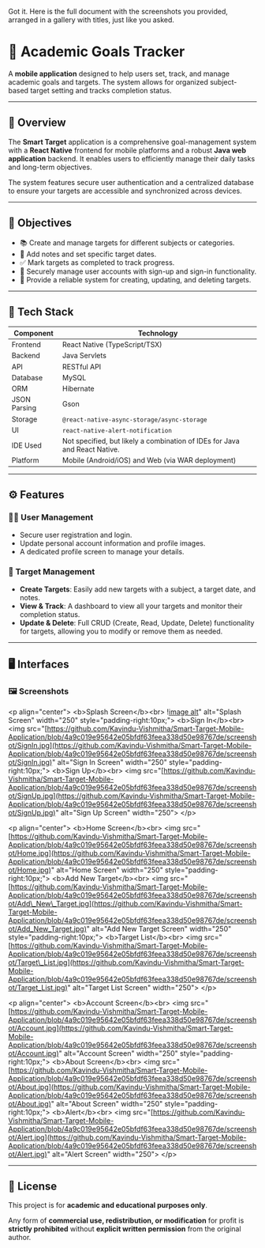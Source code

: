 Got it. Here is the full document with the screenshots you provided, arranged in a gallery with titles, just like you asked.

# 🎯 Academic Goals Tracker

A **mobile application** designed to help users set, track, and manage academic goals and targets. The system allows for organized subject-based target setting and tracks completion status.

-----

## 📘 Overview

The **Smart Target** application is a comprehensive goal-management system with a **React Native** frontend for mobile platforms and a robust **Java web application** backend. It enables users to efficiently manage their daily tasks and long-term objectives.

The system features secure user authentication and a centralized database to ensure your targets are accessible and synchronized across devices.

-----

## 🎯 Objectives

  - 📚 Create and manage targets for different subjects or categories.
  - 📝 Add notes and set specific target dates.
  - ✅ Mark targets as completed to track progress.
  - 🔐 Securely manage user accounts with sign-up and sign-in functionality.
  - 🔄 Provide a reliable system for creating, updating, and deleting targets.

-----

## 🧰 Tech Stack

| Component | Technology |
|---|---|
| Frontend | React Native (TypeScript/TSX) |
| Backend | Java Servlets |
| API | RESTful API |
| Database | MySQL |
| ORM | Hibernate |
| JSON Parsing | Gson |
| Storage | `@react-native-async-storage/async-storage` |
| UI | `react-native-alert-notification` |
| IDE Used | Not specified, but likely a combination of IDEs for Java and React Native. |
| Platform | Mobile (Android/iOS) and Web (via WAR deployment) |

-----

## ⚙️ Features

### 🧑‍💼 User Management

  - Secure user registration and login.
  - Update personal account information and profile images.
  - A dedicated profile screen to manage your details.

### 📝 Target Management

  - **Create Targets**: Easily add new targets with a subject, a target date, and notes.
  - **View & Track**: A dashboard to view all your targets and monitor their completion status.
  - **Update & Delete**: Full CRUD (Create, Read, Update, Delete) functionality for targets, allowing you to modify or remove them as needed.

-----

## 🖥️ Interfaces

### 🖼️ Screenshots

\<p align="center"\>
\<b\>Splash Screen\</b\>\<br\>
\![image alt](https://github.com/Kavindu-Vishmitha/Smart-Target-Mobile-Application/blob/4a9c019e95642e05bfdf63feea338d50e98767de/screenshot/Splash.jpg)" alt="Splash Screen" width="250" style="padding-right:10px;"\>
\<b\>Sign In\</b\>\<br\>
\<img src="[https://github.com/Kavindu-Vishmitha/Smart-Target-Mobile-Application/blob/4a9c019e95642e05bfdf63feea338d50e98767de/screenshot/SignIn.jpg](https://github.com/Kavindu-Vishmitha/Smart-Target-Mobile-Application/blob/4a9c019e95642e05bfdf63feea338d50e98767de/screenshot/SignIn.jpg)" alt="Sign In Screen" width="250" style="padding-right:10px;"\>
\<b\>Sign Up\</b\>\<br\>
\<img src="[https://github.com/Kavindu-Vishmitha/Smart-Target-Mobile-Application/blob/4a9c019e95642e05bfdf63feea338d50e98767de/screenshot/SignUp.jpg](https://github.com/Kavindu-Vishmitha/Smart-Target-Mobile-Application/blob/4a9c019e95642e05bfdf63feea338d50e98767de/screenshot/SignUp.jpg)" alt="Sign Up Screen" width="250"\>
\</p\>

\<p align="center"\>
\<b\>Home Screen\</b\>\<br\>
\<img src="[https://github.com/Kavindu-Vishmitha/Smart-Target-Mobile-Application/blob/4a9c019e95642e05bfdf63feea338d50e98767de/screenshot/Home.jpg](https://github.com/Kavindu-Vishmitha/Smart-Target-Mobile-Application/blob/4a9c019e95642e05bfdf63feea338d50e98767de/screenshot/Home.jpg)" alt="Home Screen" width="250" style="padding-right:10px;"\>
\<b\>Add New Target\</b\>\<br\>
\<img src="[https://github.com/Kavindu-Vishmitha/Smart-Target-Mobile-Application/blob/4a9c019e95642e05bfdf63feea338d50e98767de/screenshot/Add\_New\_Target.jpg](https://github.com/Kavindu-Vishmitha/Smart-Target-Mobile-Application/blob/4a9c019e95642e05bfdf63feea338d50e98767de/screenshot/Add_New_Target.jpg)" alt="Add New Target Screen" width="250" style="padding-right:10px;"\>
\<b\>Target List\</b\>\<br\>
\<img src="[https://github.com/Kavindu-Vishmitha/Smart-Target-Mobile-Application/blob/4a9c019e95642e05bfdf63feea338d50e98767de/screenshot/Target\_List.jpg](https://github.com/Kavindu-Vishmitha/Smart-Target-Mobile-Application/blob/4a9c019e95642e05bfdf63feea338d50e98767de/screenshot/Target_List.jpg)" alt="Target List Screen" width="250"\>
\</p\>

\<p align="center"\>
\<b\>Account Screen\</b\>\<br\>
\<img src="[https://github.com/Kavindu-Vishmitha/Smart-Target-Mobile-Application/blob/4a9c019e95642e05bfdf63feea338d50e98767de/screenshot/Account.jpg](https://github.com/Kavindu-Vishmitha/Smart-Target-Mobile-Application/blob/4a9c019e95642e05bfdf63feea338d50e98767de/screenshot/Account.jpg)" alt="Account Screen" width="250" style="padding-right:10px;"\>
\<b\>About Screen\</b\>\<br\>
\<img src="[https://github.com/Kavindu-Vishmitha/Smart-Target-Mobile-Application/blob/4a9c019e95642e05bfdf63feea338d50e98767de/screenshot/About.jpg](https://github.com/Kavindu-Vishmitha/Smart-Target-Mobile-Application/blob/4a9c019e95642e05bfdf63feea338d50e98767de/screenshot/About.jpg)" alt="About Screen" width="250" style="padding-right:10px;"\>
\<b\>Alert\</b\>\<br\>
\<img src="[https://github.com/Kavindu-Vishmitha/Smart-Target-Mobile-Application/blob/4a9c019e95642e05bfdf63feea338d50e98767de/screenshot/Alert.jpg](https://github.com/Kavindu-Vishmitha/Smart-Target-Mobile-Application/blob/4a9c019e95642e05bfdf63feea338d50e98767de/screenshot/Alert.jpg)" alt="Alert Screen" width="250"\>
\</p\>

-----

## 📝 License

This project is for **academic and educational purposes only**.

Any form of **commercial use, redistribution, or modification** for profit is **strictly prohibited** without **explicit written permission** from the original author.
